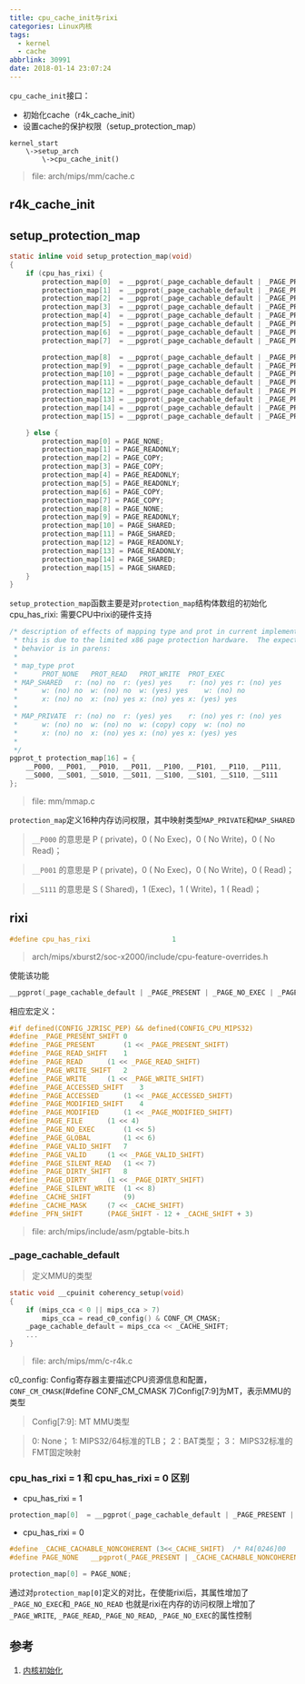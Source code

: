 ```yaml
---
title: cpu_cache_init与rixi
categories: Linux内核
tags:
  - kernel
  - cache
abbrlink: 30991
date: 2018-01-14 23:07:24
---
```


`cpu_cache_init`接口：

* 初始化cache（r4k_cache_init）
* 设置cache的保护权限（setup_protection_map）

```
kernel_start
	\->setup_arch
		\->cpu_cache_init()
```
> file: arch/mips/mm/cache.c

<!--more-->

## r4k_cache_init

## setup_protection_map

``` C
static inline void setup_protection_map(void)
{
    if (cpu_has_rixi) {
        protection_map[0]  = __pgprot(_page_cachable_default | _PAGE_PRESENT | _PAGE_NO_EXEC | _PAGE_NO_READ);
        protection_map[1]  = __pgprot(_page_cachable_default | _PAGE_PRESENT | _PAGE_NO_EXEC);
        protection_map[2]  = __pgprot(_page_cachable_default | _PAGE_PRESENT | _PAGE_NO_EXEC | _PAGE_NO_READ);
        protection_map[3]  = __pgprot(_page_cachable_default | _PAGE_PRESENT | _PAGE_NO_EXEC);
        protection_map[4]  = __pgprot(_page_cachable_default | _PAGE_PRESENT | _PAGE_NO_READ);
        protection_map[5]  = __pgprot(_page_cachable_default | _PAGE_PRESENT);
        protection_map[6]  = __pgprot(_page_cachable_default | _PAGE_PRESENT | _PAGE_NO_READ);
        protection_map[7]  = __pgprot(_page_cachable_default | _PAGE_PRESENT);

        protection_map[8]  = __pgprot(_page_cachable_default | _PAGE_PRESENT | _PAGE_NO_EXEC | _PAGE_NO_READ);
        protection_map[9]  = __pgprot(_page_cachable_default | _PAGE_PRESENT | _PAGE_NO_EXEC);
        protection_map[10] = __pgprot(_page_cachable_default | _PAGE_PRESENT | _PAGE_NO_EXEC | _PAGE_WRITE | _PAGE_NO_READ);
        protection_map[11] = __pgprot(_page_cachable_default | _PAGE_PRESENT | _PAGE_NO_EXEC | _PAGE_WRITE);
        protection_map[12] = __pgprot(_page_cachable_default | _PAGE_PRESENT | _PAGE_NO_READ);
        protection_map[13] = __pgprot(_page_cachable_default | _PAGE_PRESENT);
        protection_map[14] = __pgprot(_page_cachable_default | _PAGE_PRESENT | _PAGE_WRITE  | _PAGE_NO_READ);
        protection_map[15] = __pgprot(_page_cachable_default | _PAGE_PRESENT | _PAGE_WRITE);

    } else {
        protection_map[0] = PAGE_NONE;
        protection_map[1] = PAGE_READONLY;
        protection_map[2] = PAGE_COPY;
        protection_map[3] = PAGE_COPY;
        protection_map[4] = PAGE_READONLY;
        protection_map[5] = PAGE_READONLY;
        protection_map[6] = PAGE_COPY;
        protection_map[7] = PAGE_COPY;
        protection_map[8] = PAGE_NONE;
        protection_map[9] = PAGE_READONLY;
        protection_map[10] = PAGE_SHARED;
        protection_map[11] = PAGE_SHARED;
        protection_map[12] = PAGE_READONLY;
        protection_map[13] = PAGE_READONLY;
        protection_map[14] = PAGE_SHARED;
        protection_map[15] = PAGE_SHARED;
    }
}
```
`setup_protection_map`函数主要是对`protection_map`结构体数组的初始化
cpu_has_rixi: 需要CPU中rixi的硬件支持


``` C
/* description of effects of mapping type and prot in current implementation.
 * this is due to the limited x86 page protection hardware.  The expected
 * behavior is in parens:
 *
 * map_type prot
 *      PROT_NONE   PROT_READ   PROT_WRITE  PROT_EXEC
 * MAP_SHARED   r: (no) no  r: (yes) yes    r: (no) yes r: (no) yes
 *      w: (no) no  w: (no) no  w: (yes) yes    w: (no) no
 *      x: (no) no  x: (no) yes x: (no) yes x: (yes) yes
 *
 * MAP_PRIVATE  r: (no) no  r: (yes) yes    r: (no) yes r: (no) yes
 *      w: (no) no  w: (no) no  w: (copy) copy  w: (no) no
 *      x: (no) no  x: (no) yes x: (no) yes x: (yes) yes
 *
 */
pgprot_t protection_map[16] = {
    __P000, __P001, __P010, __P011, __P100, __P101, __P110, __P111,
    __S000, __S001, __S010, __S011, __S100, __S101, __S110, __S111
};
```
>file: mm/mmap.c

`protection_map`定义16种内存访问权限，其中映射类型`MAP_PRIVATE`和`MAP_SHARED`

>`__P000` 的意思是 P ( private)，0 ( No Exec)，0 ( No Write)，0 ( No Read)；

>`__P001` 的意思是 P ( private)，0 ( No Exec)，0 ( No Write)，0 ( Read)；

>`__S111` 的意思是 S ( Shared)，1 (Exec)，1 ( Write)，1 ( Read)；

## rixi

``` C
#define cpu_has_rixi                    1
```
>arch/mips/xburst2/soc-x2000/include/cpu-feature-overrides.h

使能该功能

``` C
__pgprot(_page_cachable_default | _PAGE_PRESENT | _PAGE_NO_EXEC | _PAGE_NO_READ);
```
相应宏定义：
``` C
#if defined(CONFIG_JZRISC_PEP) && defined(CONFIG_CPU_MIPS32)
#define _PAGE_PRESENT_SHIFT 0
#define _PAGE_PRESENT       (1 << _PAGE_PRESENT_SHIFT)
#define _PAGE_READ_SHIFT    1
#define _PAGE_READ      (1 << _PAGE_READ_SHIFT)
#define _PAGE_WRITE_SHIFT   2
#define _PAGE_WRITE     (1 << _PAGE_WRITE_SHIFT)
#define _PAGE_ACCESSED_SHIFT    3
#define _PAGE_ACCESSED      (1 << _PAGE_ACCESSED_SHIFT)
#define _PAGE_MODIFIED_SHIFT    4
#define _PAGE_MODIFIED      (1 << _PAGE_MODIFIED_SHIFT)
#define _PAGE_FILE      (1 << 4)
#define _PAGE_NO_EXEC       (1 << 5)
#define _PAGE_GLOBAL        (1 << 6)
#define _PAGE_VALID_SHIFT   7
#define _PAGE_VALID     (1 << _PAGE_VALID_SHIFT)
#define _PAGE_SILENT_READ   (1 << 7)
#define _PAGE_DIRTY_SHIFT   8
#define _PAGE_DIRTY     (1 << _PAGE_DIRTY_SHIFT)
#define _PAGE_SILENT_WRITE  (1 << 8)
#define _CACHE_SHIFT        (9)
#define _CACHE_MASK     (7 << _CACHE_SHIFT)
#define _PFN_SHIFT      (PAGE_SHIFT - 12 + _CACHE_SHIFT + 3)
```
> file: arch/mips/include/asm/pgtable-bits.h

### _page_cachable_default

>定义MMU的类型

``` C
static void __cpuinit coherency_setup(void)
{
    if (mips_cca < 0 || mips_cca > 7)
        mips_cca = read_c0_config() & CONF_CM_CMASK;
    _page_cachable_default = mips_cca << _CACHE_SHIFT;
	...
}
```
>file: arch/mips/mm/c-r4k.c

c0_config: Config寄存器主要描述CPU资源信息和配置，`CONF_CM_CMASK`(#define CONF_CM_CMASK 7)Config[7:9]为MT，表示MMU的类型

>Config[7:9]: MT MMU类型

> 0: None； 1: MIPS32/64标准的TLB； 2：BAT类型； 3： MIPS32标准的FMT固定映射

### cpu_has_rixi = 1 和 cpu_has_rixi = 0 区别

* cpu_has_rixi = 1
``` C
protection_map[0]  = __pgprot(_page_cachable_default | _PAGE_PRESENT | _PAGE_NO_EXEC | _PAGE_NO_READ);
```

* cpu_has_rixi = 0
``` C
#define _CACHE_CACHABLE_NONCOHERENT (3<<_CACHE_SHIFT)  /* R4[0246]00      */
#define PAGE_NONE   __pgprot(_PAGE_PRESENT | _CACHE_CACHABLE_NONCOHERENT)

protection_map[0] = PAGE_NONE;
```

通过对`protection_map[0]`定义的对比，在使能rixi后，其属性增加了 `_PAGE_NO_EXEC`和`_PAGE_NO_READ`
也就是rixi在内存的访问权限上增加了`_PAGE_WRITE`, `_PAGE_READ`,`_PAGE_NO_READ`, `_PAGE_NO_EXEC`的属性控制

## 参考

1. [内核初始化](http://www.360doc.com/content/15/0310/16/18252487_454073748.shtml)
